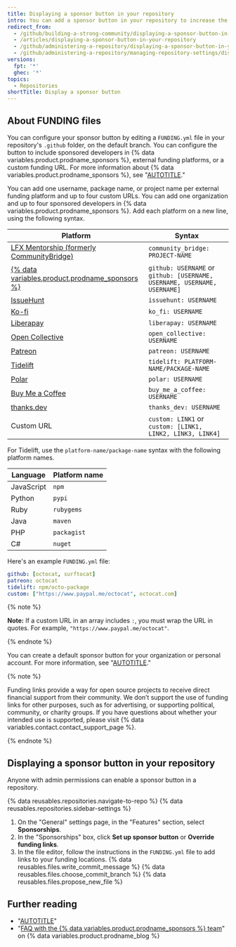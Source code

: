 ```yaml
---
title: Displaying a sponsor button in your repository
intro: You can add a sponsor button in your repository to increase the visibility of funding options for your open source project.
redirect_from:
  - /github/building-a-strong-community/displaying-a-sponsor-button-in-your-repository
  - /articles/displaying-a-sponsor-button-in-your-repository
  - /github/administering-a-repository/displaying-a-sponsor-button-in-your-repository
  - /github/administering-a-repository/managing-repository-settings/displaying-a-sponsor-button-in-your-repository
versions:
  fpt: '*'
  ghec: '*'
topics:
  - Repositories
shortTitle: Display a sponsor button
---
```

## About FUNDING files

You can configure your sponsor button by editing a `FUNDING.yml` file in your repository's `.github` folder, on the default branch. You can configure the button to include sponsored developers in {% data variables.product.prodname_sponsors %}, external funding platforms, or a custom funding URL. For more information about {% data variables.product.prodname_sponsors %}, see "[AUTOTITLE](/sponsors/getting-started-with-github-sponsors/about-github-sponsors)."

You can add one username, package name, or project name per external funding platform and up to four custom URLs. You can add one organization and up to four sponsored developers in {% data variables.product.prodname_sponsors %}. Add each platform on a new line, using the following syntax.

Platform | Syntax
-------- | -----
[LFX Mentorship (formerly CommunityBridge)](https://lfx.linuxfoundation.org/tools/mentorship) | `community_bridge: PROJECT-NAME`
[{% data variables.product.prodname_sponsors %}](https://github.com/sponsors) | `github: USERNAME` or `github: [USERNAME, USERNAME, USERNAME, USERNAME]`
[IssueHunt](https://issuehunt.io/) | `issuehunt: USERNAME`
[Ko-fi](https://ko-fi.com/) | `ko_fi: USERNAME`
[Liberapay](https://en.liberapay.com/) | `liberapay: USERNAME`
[Open Collective](https://opencollective.com/) | `open_collective: USERNAME`
[Patreon](https://www.patreon.com/) | `patreon: USERNAME`
[Tidelift](https://tidelift.com/) | `tidelift: PLATFORM-NAME/PACKAGE-NAME`
[Polar](https://www.polar.sh/) | `polar: USERNAME`
[Buy Me a Coffee](https://www.buymeacoffee.com/) | `buy_me_a_coffee: USERNAME`
[thanks.dev](https://thanks.dev/) | `thanks_dev: USERNAME`
Custom URL | `custom: LINK1` or `custom: [LINK1, LINK2, LINK3, LINK4]`

For Tidelift, use the `platform-name/package-name` syntax with the following platform names.

Language | Platform name
-------- | -------------
JavaScript | `npm`
Python | `pypi`
Ruby | `rubygems`
Java | `maven`
PHP | `packagist`
C# | `nuget`

Here's an example `FUNDING.yml` file:

```yaml
github: [octocat, surftocat]
patreon: octocat
tidelift: npm/octo-package
custom: ["https://www.paypal.me/octocat", octocat.com]
```

{% note %}

**Note:** If a custom URL in an array includes `:`, you must wrap the URL in quotes. For example, `"https://www.paypal.me/octocat"`.

{% endnote %}

You can create a default sponsor button for your organization or personal account. For more information, see "[AUTOTITLE](/communities/setting-up-your-project-for-healthy-contributions/creating-a-default-community-health-file)."

{% note %}

Funding links provide a way for open source projects to receive direct financial support from their community. We don’t support the use of funding links for other purposes, such as for advertising, or supporting political, community, or charity groups. If you have questions about whether your intended use is supported, please visit {% data variables.contact.contact_support_page %}.

{% endnote %}

## Displaying a sponsor button in your repository

Anyone with admin permissions can enable a sponsor button in a repository.

{% data reusables.repositories.navigate-to-repo %}
{% data reusables.repositories.sidebar-settings %}
1. On the "General" settings page, in the "Features" section, select **Sponsorships**.
1. In the "Sponsorships" box, click **Set up sponsor button** or **Override funding links**.
1. In the file editor, follow the instructions in the `FUNDING.yml` file to add links to your funding locations.
{% data reusables.files.write_commit_message %}
{% data reusables.files.choose_commit_branch %}
{% data reusables.files.propose_new_file %}

## Further reading

* "[AUTOTITLE](/sponsors/receiving-sponsorships-through-github-sponsors/about-github-sponsors-for-open-source-contributors)"
* "[FAQ with the {% data variables.product.prodname_sponsors %} team](https://github.blog/2019-06-12-faq-with-the-github-sponsors-team/)" on {% data variables.product.prodname_blog %}
